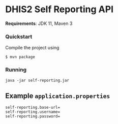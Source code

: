 
# DHIS2 Self Reporting API

**Requirements**: JDK 11, Maven 3

### Quickstart

Compile the project using

```shell
$ mvn package
```

### Running

`java -jar self-reporting.jar`

## Example `application.properties`

```
self-reporting.base-url=
self-reporting.username=
self-reporting.password=
```
